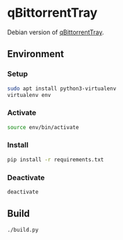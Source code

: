 # qBittorrentTray

Debian version of [qBittorrentTray](https://github.com/teug91/qBittorrentTray).

## Environment

### Setup
```bash
sudo apt install python3-virtualenv
virtualenv env
```

### Activate

```bash
source env/bin/activate
```

### Install
```bash
pip install -r requirements.txt
```

### Deactivate

```bash
deactivate
```

## Build

```bash
./build.py
```
